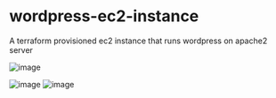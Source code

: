 # wordpress-ec2-instance
A terraform provisioned ec2 instance that runs wordpress on apache2 server 

![image](https://user-images.githubusercontent.com/90851478/236705118-9cd13900-d0fd-4d4e-b68e-1b72f2af40ce.png)


![image](https://github.com/ufas-001/wordpress-ec2-instance/assets/90851478/1d7e4afb-3e56-4c2b-b05f-59d28060a2c9)
![image](https://github.com/ufas-001/wordpress-ec2-instance/assets/90851478/6cbc4fd5-63d3-4f89-9ca4-b42d35b4f599)


